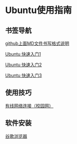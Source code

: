   Ubuntu使用指南
  =============
  
  ## 书签导航
  
  
  [github上面MD文件书写格式说明](https://blog.csdn.net/buzaiQQ/article/details/78182639)
  
  [Ubuntu 快速入门1](https://www.jianshu.com/p/a18e55110cc4)
  
  [Ubuntu 快速入门2](https://blog.csdn.net/Jessica__Land/article/details/80654199)
  
  [Ubuntu 快速入门3](https://blog.csdn.net/chaoshengze/article/details/78012827)

## 使用技巧

  [有线网络连接（校园网）](https://blog.csdn.net/Caoyang_He/article/details/82262199)
  
## 软件安装

  [谷歌浏览器](https://baijiahao.baidu.com/s?id=1622595992346821550&wfr=spider&for=pc&isFailFlag=1&tdsource)
